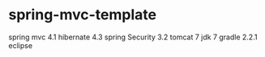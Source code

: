 # spring-mvc-template
spring  mvc 4.1
hibernate 4.3 
spring Security 3.2 
tomcat 7
jdk 7
gradle 2.2.1
eclipse
